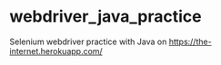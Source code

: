 # webdriver_java_practice
Selenium webdriver practice with Java on https://the-internet.herokuapp.com/
